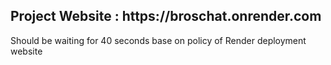 <h2>Project Website : https://broschat.onrender.com</h2>
<p>Should be waiting for 40 seconds base on policy of Render deployment website</p>
